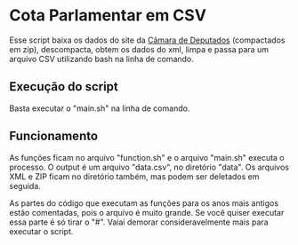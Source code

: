 # Cota Parlamentar em CSV

Esse script baixa os dados do site da [Câmara de Deputados](https://www2.camara.leg.br/transparencia/cota-para-exercicio-da-atividade-parlamentar/dados-abertos-cota-parlamentar) (compactados em zip), descompacta, obtem os dados do xml, limpa e passa para um arquivo CSV utilizando bash na linha de comando.

## Execução do script

Basta executar o "main.sh" na linha de comando.

## Funcionamento

As funções ficam no arquivo "function.sh" e o arquivo "main.sh" executa o processo. O output é um arquivo "data.csv", no diretório "data". Os arquivos XML e ZIP ficam no diretório também, mas podem ser deletados em seguida.

As partes do código que executam as funções para os anos mais antigos estão comentadas, pois o arquivo é muito grande. Se você quiser executar essa parte é só tirar o "#". Vaiai demorar consideravelmente mais para executar o script.
